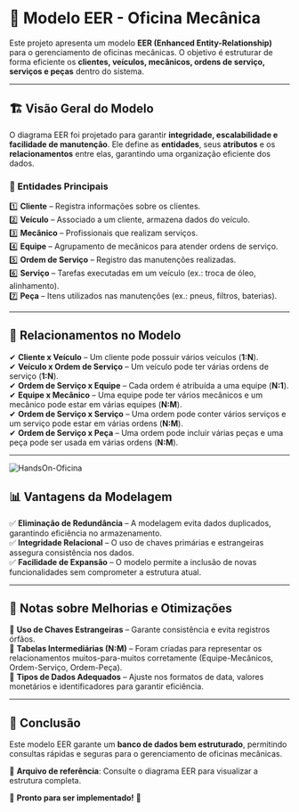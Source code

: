 # 📌 **Modelo EER - Oficina Mecânica**  

Este projeto apresenta um modelo **EER (Enhanced Entity-Relationship)** para o gerenciamento de oficinas mecânicas. O objetivo é estruturar de forma eficiente os **clientes, veículos, mecânicos, ordens de serviço, serviços e peças** dentro do sistema.  

---

## 🏗️ **Visão Geral do Modelo**  

O diagrama EER foi projetado para garantir **integridade, escalabilidade e facilidade de manutenção**. Ele define as **entidades**, seus **atributos** e os **relacionamentos** entre elas, garantindo uma organização eficiente dos dados.  

### **🔹 Entidades Principais**  

1️⃣ **Cliente** – Registra informações sobre os clientes.  
2️⃣ **Veículo** – Associado a um cliente, armazena dados do veículo.  
3️⃣ **Mecânico** – Profissionais que realizam serviços.  
4️⃣ **Equipe** – Agrupamento de mecânicos para atender ordens de serviço.  
5️⃣ **Ordem de Serviço** – Registro das manutenções realizadas.  
6️⃣ **Serviço** – Tarefas executadas em um veículo (ex.: troca de óleo, alinhamento).  
7️⃣ **Peça** – Itens utilizados nas manutenções (ex.: pneus, filtros, baterias).  

---

## 🔗 **Relacionamentos no Modelo**  

✔ **Cliente x Veículo** – Um cliente pode possuir vários veículos (**1:N**).  
✔ **Veículo x Ordem de Serviço** – Um veículo pode ter várias ordens de serviço (**1:N**).  
✔ **Ordem de Serviço x Equipe** – Cada ordem é atribuída a uma equipe (**N:1**).  
✔ **Equipe x Mecânico** – Uma equipe pode ter vários mecânicos e um mecânico pode estar em várias equipes (**N:M**).  
✔ **Ordem de Serviço x Serviço** – Uma ordem pode conter vários serviços e um serviço pode estar em várias ordens (**N:M**).  
✔ **Ordem de Serviço x Peça** – Uma ordem pode incluir várias peças e uma peça pode ser usada em várias ordens (**N:M**).  

---

![HandsOn-Oficina](https://github.com/user-attachments/assets/546ab886-bd89-4211-832a-00787932e526)


## 📊 **Vantagens da Modelagem**  

✅ **Eliminação de Redundância** – A modelagem evita dados duplicados, garantindo eficiência no armazenamento.  
✅ **Integridade Relacional** – O uso de chaves primárias e estrangeiras assegura consistência nos dados.  
✅ **Facilidade de Expansão** – O modelo permite a inclusão de novas funcionalidades sem comprometer a estrutura atual.  

---

## 📜 **Notas sobre Melhorias e Otimizações**  

🔹 **Uso de Chaves Estrangeiras** – Garante consistência e evita registros órfãos.  
🔹 **Tabelas Intermediárias (N:M)** – Foram criadas para representar os relacionamentos muitos-para-muitos corretamente (Equipe-Mecânicos, Ordem-Serviço, Ordem-Peça).  
🔹 **Tipos de Dados Adequados** – Ajuste nos formatos de data, valores monetários e identificadores para garantir eficiência.  

---

## 📌 **Conclusão**  

Este modelo EER garante um **banco de dados bem estruturado**, permitindo consultas rápidas e seguras para o gerenciamento de oficinas mecânicas.  

📂 **Arquivo de referência**: Consulte o diagrama EER para visualizar a estrutura completa.  

🚀 **Pronto para ser implementado!** 🚀  
